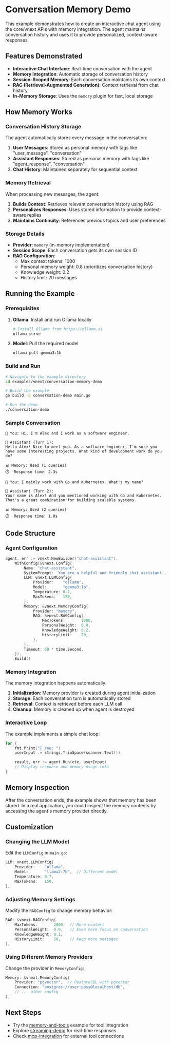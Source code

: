 # Conversation Memory Demo

This example demonstrates how to create an interactive chat agent using the core/vnext APIs with memory integration. The agent maintains conversation history and uses it to provide personalized, context-aware responses.

## Features Demonstrated

- **Interactive Chat Interface**: Real-time conversation with the agent
- **Memory Integration**: Automatic storage of conversation history
- **Session-Scoped Memory**: Each conversation maintains its own context
- **RAG (Retrieval-Augmented Generation)**: Context retrieval from chat history
- **In-Memory Storage**: Uses the `memory` plugin for fast, local storage

## How Memory Works

### Conversation History Storage

The agent automatically stores every message in the conversation:

1. **User Messages**: Stored as personal memory with tags like "user_message", "conversation"
2. **Assistant Responses**: Stored as personal memory with tags like "agent_response", "conversation"
3. **Chat History**: Maintained separately for sequential context

### Memory Retrieval

When processing new messages, the agent:

1. **Builds Context**: Retrieves relevant conversation history using RAG
2. **Personalizes Responses**: Uses stored information to provide context-aware replies
3. **Maintains Continuity**: References previous topics and user preferences

### Storage Details

- **Provider**: `memory` (in-memory implementation)
- **Session Scope**: Each conversation gets its own session ID
- **RAG Configuration**:
  - Max context tokens: 1000
  - Personal memory weight: 0.8 (prioritizes conversation history)
  - Knowledge weight: 0.2
  - History limit: 20 messages

## Running the Example

### Prerequisites

1. **Ollama**: Install and run Ollama locally
   ```bash
   # Install Ollama from https://ollama.ai
   ollama serve
   ```

2. **Model**: Pull the required model
   ```bash
   ollama pull gemma3:1b
   ```

### Build and Run

```bash
# Navigate to the example directory
cd examples/vnext/conversation-memory-demo

# Build the example
go build -o conversation-demo main.go

# Run the demo
./conversation-demo
```

### Sample Conversation

```
👤 You: Hi, I'm Alex and I work as a software engineer.

🤖 Assistant (Turn 1):
Hello Alex! Nice to meet you. As a software engineer, I'm sure you have some interesting projects. What kind of development work do you do?

📊 Memory: Used (1 queries)
⏱️  Response time: 2.3s

👤 You: I mainly work with Go and Kubernetes. What's my name?

🤖 Assistant (Turn 2):
Your name is Alex! And you mentioned working with Go and Kubernetes. That's a great combination for building scalable systems.

📊 Memory: Used (2 queries)
⏱️  Response time: 1.8s
```

## Code Structure

### Agent Configuration

```go
agent, err := vnext.NewBuilder("chat-assistant").
    WithConfig(&vnext.Config{
        Name: "chat-assistant",
        SystemPrompt: `You are a helpful and friendly chat assistant...`,
        LLM: vnext.LLMConfig{
            Provider:    "ollama",
            Model:       "gemma3:1b",
            Temperature: 0.7,
            MaxTokens:   150,
        },
        Memory: &vnext.MemoryConfig{
            Provider: "memory",
            RAG: &vnext.RAGConfig{
                MaxTokens:       1000,
                PersonalWeight:  0.8,
                KnowledgeWeight: 0.2,
                HistoryLimit:    20,
            },
        },
        Timeout: 60 * time.Second,
    }).
    Build()
```

### Memory Integration

The memory integration happens automatically:

1. **Initialization**: Memory provider is created during agent initialization
2. **Storage**: Each conversation turn is automatically stored
3. **Retrieval**: Context is retrieved before each LLM call
4. **Cleanup**: Memory is cleaned up when agent is destroyed

### Interactive Loop

The example implements a simple chat loop:

```go
for {
    fmt.Print("👤 You: ")
    userInput := strings.TrimSpace(scanner.Text())

    result, err := agent.Run(ctx, userInput)
    // Display response and memory usage info
}
```

## Memory Inspection

After the conversation ends, the example shows that memory has been stored. In a real application, you could inspect the memory contents by accessing the agent's memory provider directly.

## Customization

### Changing the LLM Model

Edit the `LLMConfig` in `main.go`:

```go
LLM: vnext.LLMConfig{
    Provider:    "ollama",
    Model:       "llama2:7b",  // Different model
    Temperature: 0.7,
    MaxTokens:   150,
},
```

### Adjusting Memory Settings

Modify the `RAGConfig` to change memory behavior:

```go
RAG: &vnext.RAGConfig{
    MaxTokens:       2000,  // More context
    PersonalWeight:  0.9,   // Even more focus on conversation
    KnowledgeWeight: 0.1,
    HistoryLimit:    50,    // Keep more messages
},
```

### Using Different Memory Providers

Change the provider in `MemoryConfig`:

```go
Memory: &vnext.MemoryConfig{
    Provider: "pgvector",  // PostgreSQL with pgvector
    Connection: "postgres://user:pass@localhost/db",
    // ... other config
},
```

## Next Steps

- Try the [memory-and-tools](../memory-and-tools/) example for tool integration
- Explore [streaming-demo](../streaming-demo/) for real-time responses
- Check [mcp-integration](../mcp-integration/) for external tool connections